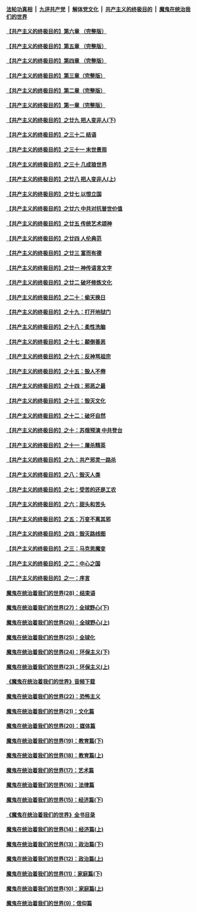 ####  [法轮功真相](../../../../basic/blob/master/README.md?t=09131700) &nbsp;|&nbsp; [九评共产党](../../../../9ping.md/blob/master/README.md?t=09131700) &nbsp;|&nbsp; [解体党文化](../../../../jtdwh.md/blob/master/README.md?t=09131700)  &nbsp;|&nbsp; [共产主义的终极目的](../../../../gczydzjmd.md/blob/master/README.md?t=09131700) &nbsp;|&nbsp; [魔鬼在统治我们的世界](../../../../mgztzwmdsj.md/blob/master/README.md?t=09131700) 

#### [【共产主义的终极目的】第六章 （完整版）](../pages/nsc422/n11428913.md?t=09131700) 

#### [【共产主义的终极目的】第五章 （完整版）](../pages/nsc422/n11428912.md?t=09131700) 

#### [【共产主义的终极目的】第四章 （完整版）](../pages/nsc422/n11428907.md?t=09131700) 

#### [【共产主义的终极目的】第三章（完整版）](../pages/nsc422/n11428848.md?t=09131700) 

#### [【共产主义的终极目的】第二章（完整版）](../pages/nsc422/n11428831.md?t=09131700) 

#### [【共产主义的终极目的】第一章（完整版）](../pages/nsc422/n11417651.md?t=09131700) 

#### [【共产主义的终极目的】之廿九 把人变非人(下)](../pages/nsc422/n11344140.md?t=09131700) 

#### [【共产主义的终极目的】之三十二 结语](../pages/nsc422/n11360535.md?t=09131700) 

#### [【共产主义的终极目的】之三十一 末世景观](../pages/nsc422/n11351129.md?t=09131700) 

#### [【共产主义的终极目的】之三十 几成狼世界](../pages/nsc422/n11348280.md?t=09131700) 

#### [【共产主义的终极目的】之廿八 把人变非人(上)](../pages/nsc422/n11340492.md?t=09131700) 

#### [【共产主义的终极目的】之廿七 以恨立国](../pages/nsc422/n11336944.md?t=09131700) 

#### [【共产主义的终极目的】之廿六 中共对抗普世价值](../pages/nsc422/n11324785.md?t=09131700) 

#### [【共产主义的终极目的】之廿五 传统艺术颂神](../pages/nsc422/n11296396.md?t=09131700) 

#### [【共产主义的终极目的】之廿四 人伦典范](../pages/nsc422/n11296397.md?t=09131700) 

#### [【共产主义的终极目的】之廿三 富而有德](../pages/nsc422/n11283598.md?t=09131700) 

#### [【共产主义的终极目的】之廿一 神传语言文字](../pages/nsc422/n11263265.md?t=09131700) 

#### [【共产主义的终极目的】之廿二 破坏修炼文化](../pages/nsc422/n11245728.md?t=09131700) 

#### [【共产主义的终极目的】之二十：偷天换日](../pages/nsc422/n11238846.md?t=09131700) 

#### [【共产主义的终极目的】之十九：打开地狱门](../pages/nsc422/n11206376.md?t=09131700) 

#### [【共产主义的终极目的】之十八：柔性洗脑](../pages/nsc422/n11199994.md?t=09131700) 

#### [【共产主义的终极目的】之十七：颠倒善恶](../pages/nsc422/n11179782.md?t=09131700) 

#### [【共产主义的终极目的】之十六：反神骂祖宗](../pages/nsc422/n11166798.md?t=09131700) 

#### [【共产主义的终极目的】之十五：毁人不倦](../pages/nsc422/n11166792.md?t=09131700) 

#### [【共产主义的终极目的】之十四：邪恶之最](../pages/nsc422/n11150249.md?t=09131700) 

#### [【共产主义的终极目的】之十三：毁灭文化](../pages/nsc422/n11135227.md?t=09131700) 

#### [【共产主义的终极目的】之十二：破坏自然](../pages/nsc422/n11135214.md?t=09131700) 

#### [【共产主义的终极目的】之十：苏俄预演 中共登台](../pages/nsc422/n11118424.md?t=09131700) 

#### [【共产主义的终极目的】之十一：屠杀精英](../pages/nsc422/n11118442.md?t=09131700) 

#### [【共产主义的终极目的】之九：共产邪灵一路杀](../pages/nsc422/n11114139.md?t=09131700) 

#### [【共产主义的终极目的】之八：毁灭人类](../pages/nsc422/n11108503.md?t=09131700) 

#### [【共产主义的终极目的】之七：受苦的还是工农](../pages/nsc422/n11101809.md?t=09131700) 

#### [【共产主义的终极目的】之六：甜头和苦头](../pages/nsc422/n11096971.md?t=09131700) 

#### [【共产主义的终极目的】之五：万变不离其邪](../pages/nsc422/n11091285.md?t=09131700) 

#### [【共产主义的终极目的】之四：毁灭路线图](../pages/nsc422/n11086284.md?t=09131700) 

#### [【共产主义的终极目的】之三：马克思魔变](../pages/nsc422/n11061941.md?t=09131700) 

#### [【共产主义的终极目的】之二：中心之国](../pages/nsc422/n11047728.md?t=09131700) 

#### [【共产主义的终极目的】之一：序言](../pages/nsc422/n11086077.md?t=09131700) 

#### [魔鬼在统治着我们的世界(28)：结束语](../pages/nsc422/n10936246.md?t=09131700) 

#### [魔鬼在统治着我们的世界(27)：全球野心(下)](../pages/nsc422/n10928319.md?t=09131700) 

#### [魔鬼在统治着我们的世界(26)：全球野心(上)](../pages/nsc422/n10900318.md?t=09131700) 

#### [魔鬼在统治着我们的世界(25)：全球化](../pages/nsc422/n10788205.md?t=09131700) 

#### [魔鬼在统治着我们的世界(24)：环保主义(下)](../pages/nsc422/n10695307.md?t=09131700) 

#### [魔鬼在统治着我们的世界(23)：环保主义(上)](../pages/nsc422/n10688613.md?t=09131700) 

#### [《魔鬼在统治着我们的世界》音频下载](../pages/nsc422/n10635553.md?t=09131700) 

#### [魔鬼在统治着我们的世界(22)：恐怖主义](../pages/nsc422/n10614727.md?t=09131700) 

#### [魔鬼在统治着我们的世界(21)：文化篇](../pages/nsc422/n10597706.md?t=09131700) 

#### [魔鬼在统治着我们的世界(20)：媒体篇](../pages/nsc422/n10586579.md?t=09131700) 

#### [魔鬼在统治着我们的世界(19)：教育篇(下)](../pages/nsc422/n10564808.md?t=09131700) 

#### [魔鬼在统治着我们的世界(18)：教育篇(上)](../pages/nsc422/n10526970.md?t=09131700) 

#### [魔鬼在统治着我们的世界(17)：艺术篇](../pages/nsc422/n10499093.md?t=09131700) 

#### [魔鬼在统治着我们的世界(16)：法律篇](../pages/nsc422/n10485969.md?t=09131700) 

#### [魔鬼在统治着我们的世界(15)：经济篇(下)](../pages/nsc422/n10469975.md?t=09131700) 

#### [《魔鬼在统治着我们的世界》全书目录](../pages/nsc422/n10464261.md?t=09131700) 

#### [魔鬼在统治着我们的世界(14)：经济篇(上)](../pages/nsc422/n10457370.md?t=09131700) 

#### [魔鬼在统治着我们的世界(13)：政治篇(下)](../pages/nsc422/n10448270.md?t=09131700) 

#### [魔鬼在统治着我们的世界(12)：政治篇(上)](../pages/nsc422/n10444576.md?t=09131700) 

#### [魔鬼在统治着我们的世界(11)：家庭篇(下)](../pages/nsc422/n10440961.md?t=09131700) 

#### [魔鬼在统治着我们的世界(10)：家庭篇(上)](../pages/nsc422/n10435448.md?t=09131700) 

#### [魔鬼在统治着我们的世界(9)：信仰篇](../pages/nsc422/n10432159.md?t=09131700) 

